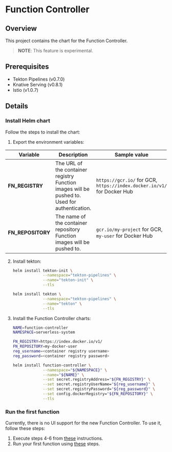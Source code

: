 # Function Controller

## Overview

This project contains the chart for the Function Controller.

>**NOTE**: This feature is experimental.

## Prerequisites

- Tekton Pipelines (v0.7.0)
- Knative Serving (v0.8.1)
- Istio (v1.0.7)

## Details

### Install Helm chart
Follow the steps to install the chart:

1. Export the environment variables:

| Variable        | Description | Sample value | 
| --------------- | ----------- | --------|
| **FN_REGISTRY**   | The URL of the container registry Function images will be pushed to. Used for authentication.  | `https://gcr.io/` for GCR, `https://index.docker.io/v1/` for Docker Hub|
| **FN_REPOSITORY** | The name of the container repository Function images will be pushed to. | `gcr.io/my-project` for GCR, `my-user` for Docker Hub |

2. Install tekton:
    ```bash
    helm install tekton-init \
                 --namespace="tekton-pipelines" \
                 --name="tekton-init" \
                 --tls
    
    helm install tekton \
                 --namespace="tekton-pipelines" \
                 --name="tekton" \
                 --tls
    ```
3. Install the Function Controller charts:
    ```bash
    NAME=function-controller
    NAMESPACE=serverless-system
    
    FN_REGISTRY=https://index.docker.io/v1/
    FN_REPOSITORY=my-docker-user
    reg_username=<container registry username>
    reg_password=<container registry password>
    
    helm install function-controller \
                 --namespace="${NAMESPACE}" \
                 --name="${NAME}" \
                 --set secret.registryAddress="${FN_REGISTRY}" \
                 --set secret.registryUserName="${reg_username}" \
                 --set secret.registryPassword="${reg_password}" \
                 --set config.dockerRegistry="${FN_REPOSITORY}" \
                 --tls
    ```
### Run the first function

Currently, there is no UI support for the new Function Controller. To use it, follow these steps:
1. Execute steps 4-6 from [these](https://github.com/kyma-project/kyma/blob/master/components/function-controller/README.md#installation) instructions.
2. Run your first function using [these](https://github.com/kyma-project/kyma/blob/master/components/function-controller/README.md#create-a-sample-hello-world-function) steps.
